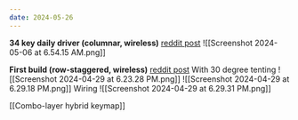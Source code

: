```yaml
---
date: 2024-05-26
---
```

**34 key daily driver (columnar, wireless)**
[reddit post](https://www.reddit.com/r/ErgoMechKeyboards/comments/1clg7mf/second_build_chocofi_layout_minus_a_thumb_button/?utm_source=share&utm_medium=web3x&utm_name=web3xcss&utm_term=1&utm_content=share_button)
![[Screenshot 2024-05-06 at 6.54.15 AM.png]]


**First build (row-staggered, wireless)**
[reddit post](https://www.reddit.com/r/ErgoMechKeyboards/comments/1cgcvjn/first_build_wireless_lowprofile_rowstaggered_split/?utm_source=share&utm_medium=web3x&utm_name=web3xcss&utm_term=1&utm_content=share_button)
With 30 degree tenting
![[Screenshot 2024-04-29 at 6.23.28 PM.png]]
![[Screenshot 2024-04-29 at 6.29.18 PM.png]]
Wiring
![[Screenshot 2024-04-29 at 6.29.31 PM.png]]

[[Combo-layer hybrid keymap]]